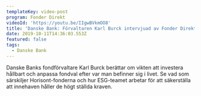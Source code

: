 ```yaml
---
templateKey: video-post
program: Fonder Direkt
videoId: 'https://youtu.be/IIgwBVkmOO8'
title: 'Danske Bank: Förvaltaren Karl Burck intervjuad av Fonder Direkt'
date: 2019-10-11T14:36:03.553Z
featured: false
tags:
  - Danske Bank
---
```

Danske Banks fondförvaltare Karl Burck berättar om vikten att investera hållbart och anpassa fondval efter var man befinner sig i livet. Se vad som särskiljer Horisont-fonderna och hur ESG-teamet arbetar för att säkerställa att innehaven håller de högt ställda kraven.
